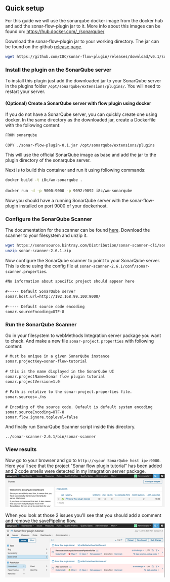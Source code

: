 ## Quick setup

For this guide we will use the sonarqube docker image from the docker hub and add the sonar-flow-plugin jar to it. More info about this images can be found on: https://hub.docker.com/_/sonarqube/

Download the sonar-flow-plugin jar to your working directory. The jar can be found on the github [release page](https://github.com/I8C/sonar-flow-plugin/releases).

```sh
wget https://github.com/I8C/sonar-flow-plugin/releases/download/v0.1/sonar-flow-plugin-0.1.jar
```
### Install the plugin on the SonarQube server

To install this plugin just add the downloaded jar to your SonarQube server in the plugins folder `/opt/sonarqube/extensions/plugins/`. You will need to restart your server.

#### (Optional) Create a SonarQube server with flow plugin using docker

If you do not have a SonarQube server, you can quickly create one using docker. In the same directory as the downloaded jar, create a Dockerfile with the following content:

```
FROM sonarqube

COPY ./sonar-flow-plugin-0.1.jar /opt/sonarqube/extensions/plugins
```
This will use the official SonarQube image as base and add the jar to the plugin directory of the sonarqube server.

Next is to build this container and run it using following commands:

```sh
docker build -t i8c/wm-sonarqube .

docker run -d -p 9000:9000 -p 9092:9092 i8c/wm-sonarqube
```

Now you should have a running SonarQube server with the sonar-flow-plugin installed on port 9000 of your dockerhost.

### Configure the SonarQube Scanner

The documentation for the scanner can be found [here](http://docs.sonarqube.org/display/SCAN/Analyzing+with+SonarQube+Scanner).
Download the scanner to your filesystem and unzip it.

```sh
wget https://sonarsource.bintray.com/Distribution/sonar-scanner-cli/sonar-scanner-2.6.1.zip
unzip sonar-scanner-2.6.1.zip
```

Now configure the SonarQube scanner to point to your SonarQube server. This is done using the config file at `sonar-scanner-2.6.1/conf/sonar-scanner.properties`.

```
#No information about specific project should appear here

#----- Default SonarQube server
sonar.host.url=http://192.168.99.100:9000/

#----- Default source code encoding
sonar.sourceEncoding=UTF-8
```

### Run the SonarQube Scanner

Go in your filesystem to webMethods Integration server package you want to check. And make a new file `sonar-project.properties` with following content:

```
# Must be unique in a given SonarQube instance
sonar.projectKey=sonar-flow-tutorial

# this is the name displayed in the SonarQube UI
sonar.projectName=Sonar flow plugin tutorial
sonar.projectVersion=1.0

# Path is relative to the sonar-project.properties file. 
sonar.sources=./ns

# Encoding of the source code. Default is default system encoding
sonar.sourceEncoding=UTF-8
sonar.flow.ignore.toplevel=false
```

And finally run SonarQube Scanner script inside this directory.

```
../sonar-scanner-2.6.1/bin/sonar-scanner
```

### View results

Now go to your browser and go to `http://<your SonarQube host ip>:9000`. Here you'll see that the project "Sonar flow plugin tutorial" has been added and 2 code smells were detected in my Integration server package.
![sonar gui projects view](assets/setup/sonar-gui-project-view.png)

When you look at those 2 issues you'll see that you should add a comment and remove the savePipeline flow.
![sonar gui issues view](assets/setup/sonar-gui-issues-view.png)


